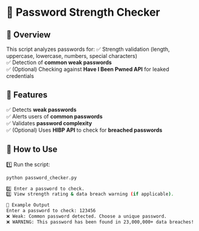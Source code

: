 # 🔐 Password Strength Checker

## 📌 Overview
This script analyzes passwords for:
✅ Strength validation (length, uppercase, lowercase, numbers, special characters)  
✅ Detection of **common weak passwords**  
✅ (Optional) Checking against **Have I Been Pwned API** for leaked credentials  

## 🚀 Features
✅ Detects **weak passwords**  
✅ Alerts users of **common passwords**  
✅ Validates **password complexity**  
✅ (Optional) Uses **HIBP API** to check for **breached passwords**  

## 🔧 How to Use
1️⃣ Run the script:
   ```sh
   python password_checker.py

2️⃣ Enter a password to check.
3️⃣ View strength rating & data breach warning (if applicable).

📄 Example Output
Enter a password to check: 123456
❌ Weak: Common password detected. Choose a unique password.
❌ WARNING: This password has been found in 23,000,000+ data breaches!